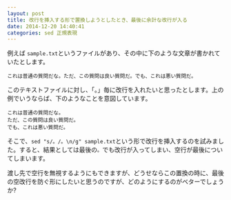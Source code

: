 ```yaml
---
layout: post
title: 改行を挿入する形で置換しようとしたとき、最後に余計な改行が入る
date: 2014-12-20 14:40:41
categories: sed 正規表現
---
```

<p>例えば <code>sample.txt</code>というファイルがあり、その中に下のような文章が書かれていたとします。</p>

```
これは普通の質問だな。ただ、この質問は良い質問だ。でも、これは悪い質問だ。
```

<p>このテキストファイルに対し、「。」毎に改行を入れたいと思ったとします。上の例でいうならば、下のようなことを意図しています。</p>

```
これは普通の質問だな。
ただ、この質問は良い質問だ。
でも、これは悪い質問だ。
```

<p>そこで、<code>sed "s/。/。\n/g" sample.txt</code>という形で改行を挿入するのを試みました。すると、結果としては最後の<code>。</code>でも改行が入ってしまい、空行が最後についてしまいます。</p>

<p>渡し先で空行を無視するようにもできますが、どうせならこの置換の時に、最後の空改行を防ぐ形にしたいと思うのですが、どのようにするのがベターでしょうか?</p>
